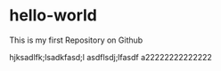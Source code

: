 hello-world
===========

This is my first Repository on Github

hjksadlfk;lsadkfasd;l
asdflsdj;lfasdf
a22222222222222
